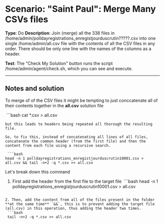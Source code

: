 # Scenario: "Saint Paul": Merge Many CSVs files
**Type**: Do
**Description**: Join (merge) all the 338 files in /home/admin/polldayregistrations_enregistjourduscrutin?????.csv into one single /home/admin/all.csv file with the contents of all the CSV files in any order. There should be only one line with the names of the columns as a header.

**Test**: The "Check My Solution" button runs the script /home/admin/agent/check.sh, which you can see and execute.

---
## Notes and solution
To merge of of the CSV files it might be tempting to just conccatenate all of their contents together in the **all.csv** solution file

 ```bash
cat *.csv > all.csv
```
but this leads to headers being repeated all thorough the resulting file.

So, to fix this, instead of concatenating all lines of all files, concatenate the common header (from the first file) and then the content from each file using a recursive search.

 ```bash
head -n 1 polldayregistrations_enregistjourduscrutin10001.csv > all.csv && tail -n+2 -q *.csv >> all.csv
```

Let's break down this command 

1. First add the header from the first file to the target file
 ```bash
head -n 1 polldayregistrations_enregistjourduscrutin10001.csv > all.csv
```

2. Then, add the content from all of the files present in the folder **at the same time** `&&`, this is to prevent adding the target file (all.csv) in this operation, thus adding the header two times.
 ```bash
 tail -n+2 -q *.csv >> all.csv
```